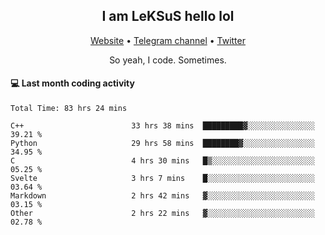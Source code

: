 <h2 align="center">I am LeKSuS hello lol</h2>
<div align="center">
  <a href="https://leksus.net">Website</a> •
  <a href="https://t.me/leksus_was_here">Telegram channel</a> •
  <a href="https://twitter.com/___LeKSuS___">Twitter</a>
</div>
<p align="center">So yeah, I code. Sometimes.</p>

#### :computer: Last month coding activity
<!--START_SECTION:waka-->

```text
Total Time: 83 hrs 24 mins

C++                        33 hrs 38 mins  █████████▓░░░░░░░░░░░░░░░   39.21 %
Python                     29 hrs 58 mins  ████████▓░░░░░░░░░░░░░░░░   34.95 %
C                          4 hrs 30 mins   █▒░░░░░░░░░░░░░░░░░░░░░░░   05.25 %
Svelte                     3 hrs 7 mins    █░░░░░░░░░░░░░░░░░░░░░░░░   03.64 %
Markdown                   2 hrs 42 mins   ▓░░░░░░░░░░░░░░░░░░░░░░░░   03.15 %
Other                      2 hrs 22 mins   ▓░░░░░░░░░░░░░░░░░░░░░░░░   02.78 %
```

<!--END_SECTION:waka-->

<!-- flag{4_l0t_0f_1nter35t1ng_th1ng5_4r3_1n_publ1c_d0m41n} -->
